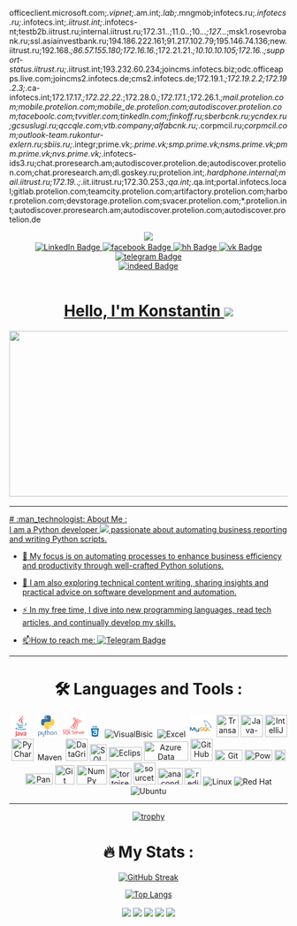 officeclient.microsoft.com;*.vipnet;*.am.int;*.lab;*.mngmob;infotecs.ru;*.infotecs.ru;*.infotecs.int;*.iitrust.int;*.infotecs-nt;testb2b.iitrust.ru;internal.iitrust.ru;172.31.*.*;11.0.*.*;10.*.*.*;127.*.*.*;msk1.rosevrobank.ru;ssl.asiainvestbank.ru;194.186.222.161;91.217.102.79;195.146.74.136;new.iitrust.ru;192.168.*;86.57.155.180;172.16.16.*;172.21.21.*;10.10.10.105;172.16.*.*;support-status.iitrust.ru;*.iitrust.int;193.232.60.234;joincms.infotecs.biz;odc.officeapps.live.com;joincms2.infotecs.de;cms2.infotecs.de;172.19.1.*;172.19.2.2;172.19.2.3;*.ca-infotecs.int;172.17.17.*;172.22.22.*;172.28.0.*;172.17.1.*;172.26.1.*;mail.protelion.com;mobile.protelion.com;mobile_de.protelion.com;autodiscover.protelion.com;taceboolc.com;tvvitler.com;tinkedln.com;finkoff.ru;sberbcnk.ru;ycndex.ru;gcsuslugi.ru;qccqle.com;vtb.company;alfabcnk.ru;*.corpmcil.ru;*corpmcil.com;outlook-team.rukontur-exlern.ru;sbiis.ru;*.integr;prime.vk;*.prime.vk;smp.prime.vk;nsms.prime.vk;pmm.prime.vk;nvs.prime.vk;*.infotecs-ids3.ru;chat.proresearch.am;autodiscover.protelion.de;autodiscover.protelion.com;chat.proresearch.am;dl.goskey.ru;protelion.int;*.hardphone.internal;mail.iitrust.ru;172.19.*.*;*.iit.iitrust.ru;172.30.253.*;qa.int;*.qa.int;portal.infotecs.local;gitlab.protelion.com;teamcity.protelion.com;artifactory.protelion.com;harbor.protelion.com;devstorage.protelion.com;svacer.protelion.com;*.protelion.int;autodiscover.proresearch.am;autodiscover.protelion.com;autodiscover.protelion.de

<div id="header" align="center">
  <img src="https://media.giphy.com/media/du3J3cXyzhj75IOgvA/giphy.gif" width="100"/>

<div id="badges">
<a href="https://www.linkedin.com/in/konstantin-kovalenko-38bb23233/">
  <img src="https://img.shields.io/badge/LinkedIn-blue?style=flate&logo=linkedin&logoColor=white" alt="LinkedIn Badge"/>
    </a>
  <a href="https://www.facebook.com/Kostua">
  <img src="https://img.shields.io/badge/facebook-blue?style=flate&logo=facebook&logoColor=white" alt="facebook Badge"/>
    </a>
  <a href="https://hh.ru/resume/93f5fa4cff0baee5240039ed1f79306c754752">
  <img src="https://img.shields.io/badge/hh-red?style=flat-square&logo=hh&logoColor=white" alt="hh Badge"/>
   </a>
   <a href="https://vk.com/r_j_c">
  <img src="https://img.shields.io/badge/vk-blue?style=flate&logo=vk&logoColor=white" alt="vk Badge"/>
    </a>
  <a href="https://t.me/kosrjc">
  <img src="https://img.shields.io/badge/telegram-blue?style=flate&logo=telegram&logoColor=white" alt="telegram Badge"/>
    </a>
  </h1>
  <div align="center">
  <a href="https://my.indeed.com/p/konstantink-30kx0l4">
  <img src="https://img.shields.io/badge/indeed-blue?style=flate&logo=indeed&logoColor=white" alt="indeed Badge"/>

<div align="center">
  <img src="https://komarev.com/ghpvc/?username=KovalenkoKonstantin&style=flat-square&color=blue" alt=""/>
  <h1>
    Hello, I'm Konstantin
    <img src="https://media.giphy.com/media/hvRJCLFzcasrR4ia7z/giphy.gif" width="30px"/>
  </h1>
  
  <div align="center">
    <img src="https://media.giphy.com/media/dWesBcTLavkZuG35MI/giphy.gif" width="600" height="300"/>
  </div>

  ---
 <div align="left"> 
  # :man_technologist: About Me :
  <div align="left">
    I am a Python developer <img src="https://media.giphy.com/media/WUlplcMpOCEmTGBtBW/giphy.gif" width="30"> passionate about automating business reporting and writing Python scripts.
  </div>
   
- :telescope: My focus is on automating processes to enhance business efficiency and productivity through well-crafted Python solutions.

- :seedling: I am also exploring technical content writing, sharing insights and practical advice on software development and automation.

- :zap: In my free time, I dive into new programming languages, read tech articles, and continually develop my skills.

- :mailbox:How to reach me: [![Telegram Badge](https://img.shields.io/badge/-kos-blue?style=flat&logo=Telegram&logoColor=white)](https://t.me/kosrjc)
  </div>

    ---
    
    # :hammer_and_wrench: Languages and Tools :
    <div>
  <img src="https://github.com/devicons/devicon/blob/master/icons/java/java-original-wordmark.svg" title="Java" alt="Java" width="40" height="40"/>&nbsp;
  <img src="https://github.com/devicons/devicon/blob/master/icons/python/python-original-wordmark.svg" title="Python" alt="Python" width="40" height="40"/>&nbsp;
  <img src="https://github.com/devicons/devicon/blob/master/icons/microsoftsqlserver/microsoftsqlserver-plain-wordmark.svg" title="Microsoft SQL Server" alt="Microfost SQL Server" width="40" height="40"/>&nbsp;      
  <img src="https://github.com/devicons/devicon/blob/master/icons/css3/css3-plain-wordmark.svg"  title="CSS3" alt="CSS" width="20" height="20"/>&nbsp;
  <img src="https://www.vectorlogo.zone/logos/microsoft_vb/microsoft_vb-icon.svg" title="VisualBisic" alt="VisualBisic" width="40" height="40"/>&nbsp; 
  <img src="https://upload.wikimedia.org/wikipedia/commons/thumb/3/34/Microsoft_Office_Excel_%282019%E2%80%93present%29.svg/2203px-Microsoft_Office_Excel_%282019%E2%80%93present%29.svg.png" title="Excel" alt="Excel" width="20" height="20"/>&nbsp; 
  <img src="https://github.com/devicons/devicon/blob/master/icons/mysql/mysql-original-wordmark.svg" title="MySQL"  alt="MySQL" width="40" height="40"/>&nbsp; 
  <img src="https://networkencyclopedia.com/wp-content/uploads/2020/04/transact-sql.jpg" title="Transact-SQL" **alt="Transact-SQL" width="40" height="40"/>
  <img src="https://gluonhq.com/wp-content/uploads/2015/09/javafx_logo1-300x278@2x.jpg" title="Java-FX" **alt="Java-FX" width="40" height="40"/>
  <img src="https://upload.wikimedia.org/wikipedia/commons/thumb/9/9c/IntelliJ_IDEA_Icon.svg/2048px-IntelliJ_IDEA_Icon.svg.png" title="IntelliJ IDEA" **alt="IntelliJ IDEA" width="40" height="40"/>
  <img src="https://upload.wikimedia.org/wikipedia/commons/thumb/1/1d/PyCharm_Icon.svg/512px-PyCharm_Icon.svg.png?20200803065702" title="PyCharm" **alt="PyCharm" width="40" height="40"/>
  <img src="https://upload.wikimedia.org/wikipedia/commons/thumb/5/52/Apache_Maven_logo.svg/340px-Apache_Maven_logo.svg.png" title="Maven" **alt="Maven" width="50" height="15"/> 
  <img src="https://upload.wikimedia.org/wikipedia/commons/thumb/c/c9/DataGrip.svg/2048px-DataGrip.svg.png" title="DataGrip" **alt="DataGrip" width="40" height="40"/> 
  <img src="https://www.edureka.co/blog/wp-content/uploads/2019/10/logo.png" title="SQL Managment Studio" **alt="SQL Managment Studio" width="30" height="30"/> 
  <img src="https://ianskerrett.files.wordpress.com/2013/12/eclipse_logo_300_dpi_cmyk_926.jpg" title="Eclipse" **alt="Eclipse" width="60" height="25"/> 
  <img src="https://code.benco.io/icon-collection/azure-docs/azure-data-studio.svg" title="Azure Data Studio" **alt="Azure Data Studio" width="80" height="35"/>
  <img src="https://static-00.iconduck.com/assets.00/github-desktop-icon-2046x2048-r5plljad.png" title="GitHub Desktop" **alt="GitHub Desktop" width="40" height="40"/>
      <img src="https://upload.wikimedia.org/wikipedia/commons/thumb/e/e0/Git-logo.svg/512px-Git-logo.svg.png" title="Git" **alt="Git" width="50" height="20"/>
      <img src="https://palikhov.files.wordpress.com/2019/04/power-pivot-logo-600x202.png" title="Power Pivot" **alt="Power Pivot" width="50" height="20"/> 
      <img src="https://upload.wikimedia.org/wikipedia/commons/thumb/c/cf/New_Power_BI_Logo.svg/600px-New_Power_BI_Logo.svg.png?20210102182532" title="Power BI" **alt="Power BI" width="20" height="20"/> 
      <img src="https://upload.wikimedia.org/wikipedia/commons/thumb/e/ed/Pandas_logo.svg/512px-Pandas_logo.svg.png?20200209204934" title="Pandas" **alt="Pandas" width="50" height="20"/> 
      <img src="https://w7.pngwing.com/pngs/192/492/png-transparent-git-bash-hd-logo-thumbnail.png" title="Git Bash" **alt="Git Bash" width="35" height="35"/> 
      <img src="https://upload.wikimedia.org/wikipedia/commons/thumb/3/31/NumPy_logo_2020.svg/512px-NumPy_logo_2020.svg.png?20200723114325" title="NumPy" **alt="NumPy" width="55" height="35"/> 
      <img src="https://upload.wikimedia.org/wikipedia/commons/thumb/8/88/TortoiseGit_logo.svg/400px-TortoiseGit_logo.svg.png" title="tortoisegit" **alt="tortoisegit" width="40" height="30"/> 
      <img src="https://www.instalki.pl/wp-content/uploads/program/icons/SourceTree-1.png" title="sourcetree"  **alt="sourcetree" width="40" height="40"/> 
      <img src="https://elpythonista.com/wp-content/uploads/2020/10/Anaconda-entrada-hd-768x432.jpg" title="anaconda"  **alt="anaconda" width="45" height="30"/>
      <img src="https://w7.pngwing.com/pngs/690/910/png-transparent-redis-redis-icon-thumbnail.png" title="redis"  **alt="redis" width="30" height="30"/>
      <img src="https://upload.wikimedia.org/wikipedia/commons/a/af/Tux.png" title="Linux" alt="Linux" width="30" height="30"/>
      <img src="https://upload.wikimedia.org/wikipedia/commons/thumb/d/d8/Red_Hat_logo.svg/288px-Red_Hat_logo.svg.png" title="Red Hat" alt="Red Hat" width="30" height="30"/>
      <img src="https://upload.wikimedia.org/wikipedia/commons/9/9e/UbuntuCoF.svg" title="Ubuntu" alt="Ubuntu" width="30" height="30"/>
</div>
    
 ---
[![trophy](https://github-profile-trophy.vercel.app/?username=KovalenkoKonstantin&title=Followers,Commits,Repositories,MultipleLang,&theme=monokai)](https://github.com/ryo-ma/github-profile-trophy)

# :fire: My Stats :
    
[![GitHub Streak](http://github-readme-streak-stats.herokuapp.com?user=KovalenkoKonstantin&theme=neon)](https://git.io/streak-stats)
    
[![Top Langs](https://github-readme-stats.vercel.app/api/top-langs/?username=KovalenkoKonstantin&layout=compact&theme=vision-friendly-dark)](https://github.com/anuraghazra/github-readme-stats)
    
</div>
<div align="center">
<img align="center" src="http://github-profile-summary-cards.vercel.app/api/cards/stats?username=KovalenkoKonstantin&theme=transparent" height="180em" />
<img align="center" src="http://github-profile-summary-cards.vercel.app/api/cards/most-commit-language?username=KovalenkoKonstantin&theme=transparent&exclude=CSS,Jupyter%20Notebook" height="180em" />
<img align="center" src="http://github-profile-summary-cards.vercel.app/api/cards/repos-per-language?username=KovalenkoKonstantin&theme=transparent&exclude=CSS,Jupyter%20Notebook" height="180em" />
<img align="center" src="http://github-profile-summary-cards.vercel.app/api/cards/productive-time?username=KovalenkoKonstantin&theme=transparent&utcOffset=3.0" height="180em" />
<img align="center" src="http://github-profile-summary-cards.vercel.app/api/cards/profile-details?username=KovalenkoKonstantin&theme=transparent" height="180em" />
</div>
